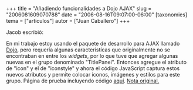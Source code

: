 +++
title = "Añadiendo funcionalidades a Dojo AJAX"
slug = "2006081609070788"
date = "2006-08-16T09:07:00-06:00"
[taxonomies]
tema = ["articulos"]
autor = ["Juan Caballero"]
+++

Jacob escribió:

En mi trabajo estoy usando el paquete de desarrollo para AJAX llamado
[Dojo](http://dojotoolkit.org/), pero requería algunas caracteristícas
que originalmente no se encontraban en entre los *widgets*, por lo que
tuve que agregar algunas nuevas en el grupo denominado "TitlePanel".
Entonces agregue el atributo de "icon" y el de "iconstyle" y ahora el
código JavaScript captura estos nuevos atributos y permite colocar
iconos, imágenes y estilos para este grupo.
Página de prueba incluyendo código
[aquí](http://ministeriosjm.com/area51/~jacob/dif/snias/dojo/titlepane.htm).
[Nota original.](http://ministeriosjm.com/area51/~jacob/blog/?p=41)

